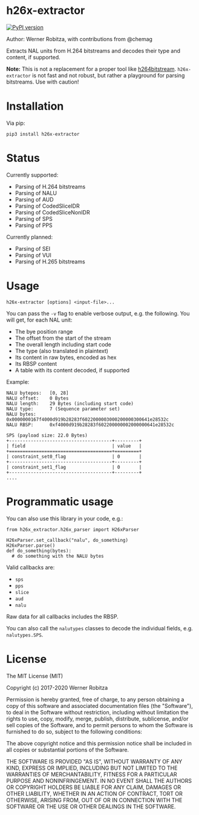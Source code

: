 # h26x-extractor

[![PyPI version](https://badge.fury.io/py/h26x-extractor.svg)](https://badge.fury.io/py/h26x-extractor)

Author: Werner Robitza, with contributions from @chemag

Extracts NAL units from H.264 bitstreams and decodes their type and content, if supported.

**Note:** This is not a replacement for a proper tool like [h264bitstream](https://github.com/aizvorski/h264bitstream). `h26x-extractor` is not fast and not robust, but rather a playground for parsing bitstreams. Use with caution!

# Installation

Via pip:

    pip3 install h26x-extractor

# Status

Currently supported:

- Parsing of H.264 bitstreams
- Parsing of NALU
- Parsing of AUD
- Parsing of CodedSliceIDR
- Parsing of CodedSliceNonIDR
- Parsing of SPS
- Parsing of PPS

Currently planned:

- Parsing of SEI
- Parsing of VUI
- Parsing of H.265 bitstreams

# Usage

    h26x-extractor [options] <input-file>...

You can pass the `-v` flag to enable verbose output, e.g. the following. You will get, for each NAL unit:

- The bye position range
- The offset from the start of the stream
- The overall length including start code
- The type (also translated in plaintext)
- Its content in raw bytes, encoded as hex
- Its RBSP content
- A table with its content decoded, if supported

Example:

    NALU bytepos:   [0, 28]
    NALU offset:    0 Bytes
    NALU length:    29 Bytes (including start code)
    NALU type:      7 (Sequence parameter set)
    NALU bytes:     0x0000000167f4000d919b28283f6022000003000200000300641e28532c
    NALU RBSP:      0xf4000d919b28283f602200000002000000641e28532c

    SPS (payload size: 22.0 Bytes)
    +--------------------------------------+---------+
    | field                                | value   |
    +======================================+=========+
    | constraint_set0_flag                 | 0       |
    +--------------------------------------+---------+
    | constraint_set1_flag                 | 0       |
    +--------------------------------------+---------+
    ....

# Programmatic usage

You can also use this library in your code, e.g.:

    from h26x_extractor.h26x_parser import H26xParser

    H26xParser.set_callback("nalu", do_something)
    H26xParser.parse()
    def do_something(bytes):
      # do something with the NALU bytes

Valid callbacks are:

- `sps`
- `pps`
- `slice`
- `aud`
- `nalu`

Raw data for all callbacks includes the RBSP.

You can also call the `nalutypes` classes to decode the individual fields, e.g. `nalutypes.SPS`.

# License

The MIT License (MIT)

Copyright (c) 2017-2020 Werner Robitza

Permission is hereby granted, free of charge, to any person obtaining a
copy of this software and associated documentation files (the
"Software"), to deal in the Software without restriction, including
without limitation the rights to use, copy, modify, merge, publish,
distribute, sublicense, and/or sell copies of the Software, and to
permit persons to whom the Software is furnished to do so, subject to
the following conditions:

The above copyright notice and this permission notice shall be included
in all copies or substantial portions of the Software.

THE SOFTWARE IS PROVIDED "AS IS", WITHOUT WARRANTY OF ANY KIND, EXPRESS
OR IMPLIED, INCLUDING BUT NOT LIMITED TO THE WARRANTIES OF
MERCHANTABILITY, FITNESS FOR A PARTICULAR PURPOSE AND NONINFRINGEMENT.
IN NO EVENT SHALL THE AUTHORS OR COPYRIGHT HOLDERS BE LIABLE FOR ANY
CLAIM, DAMAGES OR OTHER LIABILITY, WHETHER IN AN ACTION OF CONTRACT,
TORT OR OTHERWISE, ARISING FROM, OUT OF OR IN CONNECTION WITH THE
SOFTWARE OR THE USE OR OTHER DEALINGS IN THE SOFTWARE.
